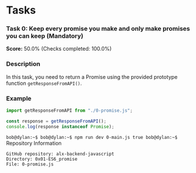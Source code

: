 # Tasks

### Task 0: Keep every promise you make and only make promises you can keep (Mandatory)
**Score:** 50.0% (Checks completed: 100.0%)

### Description
In this task, you need to return a Promise using the provided prototype function `getResponseFromAPI()`.

### Example

```javascript
import getResponseFromAPI from "./0-promise.js";

const response = getResponseFromAPI();
console.log(response instanceof Promise);
```
`bob@dylan:~$
bob@dylan:~$ npm run dev 0-main.js
true
bob@dylan:~$ `
Repository Information

    GitHub repository: alx-backend-javascript
    Directory: 0x01-ES6_promise
    File: 0-promise.js
